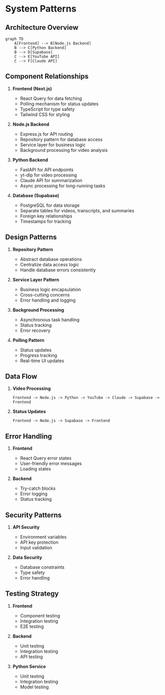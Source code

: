 # System Patterns

## Architecture Overview
```mermaid
graph TD
    A[Frontend] --> B[Node.js Backend]
    B --> C[Python Backend]
    B --> D[Supabase]
    C --> E[YouTube API]
    C --> F[Claude API]
```

## Component Relationships
1. **Frontend (Next.js)**
   - React Query for data fetching
   - Polling mechanism for status updates
   - TypeScript for type safety
   - Tailwind CSS for styling

2. **Node.js Backend**
   - Express.js for API routing
   - Repository pattern for database access
   - Service layer for business logic
   - Background processing for video analysis

3. **Python Backend**
   - FastAPI for API endpoints
   - yt-dlp for video processing
   - Claude API for summarization
   - Async processing for long-running tasks

4. **Database (Supabase)**
   - PostgreSQL for data storage
   - Separate tables for videos, transcripts, and summaries
   - Foreign key relationships
   - Timestamps for tracking

## Design Patterns
1. **Repository Pattern**
   - Abstract database operations
   - Centralize data access logic
   - Handle database errors consistently

2. **Service Layer Pattern**
   - Business logic encapsulation
   - Cross-cutting concerns
   - Error handling and logging

3. **Background Processing**
   - Asynchronous task handling
   - Status tracking
   - Error recovery

4. **Polling Pattern**
   - Status updates
   - Progress tracking
   - Real-time UI updates

## Data Flow
1. **Video Processing**
   ```
   Frontend -> Node.js -> Python -> YouTube -> Claude -> Supabase -> Frontend
   ```

2. **Status Updates**
   ```
   Frontend -> Node.js -> Supabase -> Frontend
   ```

## Error Handling
1. **Frontend**
   - React Query error states
   - User-friendly error messages
   - Loading states

2. **Backend**
   - Try-catch blocks
   - Error logging
   - Status tracking

## Security Patterns
1. **API Security**
   - Environment variables
   - API key protection
   - Input validation

2. **Data Security**
   - Database constraints
   - Type safety
   - Error handling

## Testing Strategy
1. **Frontend**
   - Component testing
   - Integration testing
   - E2E testing

2. **Backend**
   - Unit testing
   - Integration testing
   - API testing

3. **Python Service**
   - Unit testing
   - Integration testing
   - Model testing 
